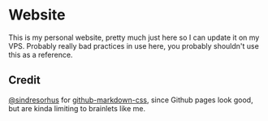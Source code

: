 # Website
This is my personal website, pretty much just here so I can update it on my VPS.
Probably really bad practices in use here, you probably shouldn't use this as a reference.

## Credit
[@sindresorhus](https://github.com/sindresorhus) for [github-markdown-css](https://github.com/sindresorhus/github-markdown-css), since Github pages look good, but are kinda limiting to brainlets like me.